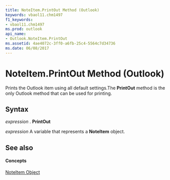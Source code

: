 ```yaml
---
title: NoteItem.PrintOut Method (Outlook)
keywords: vbaol11.chm1497
f1_keywords:
- vbaol11.chm1497
ms.prod: outlook
api_name:
- Outlook.NoteItem.PrintOut
ms.assetid: 4ae4072c-3ff0-a6fb-25c4-5564c7d34736
ms.date: 06/08/2017
---
```



# NoteItem.PrintOut Method (Outlook)

Prints the Outlook item using all default settings.The  **PrintOut** method is the only Outlook method that can be used for printing.


## Syntax

 _expression_ . **PrintOut**

 _expression_ A variable that represents a **NoteItem** object.


## See also


#### Concepts


[NoteItem Object](Outlook.NoteItem.md)

